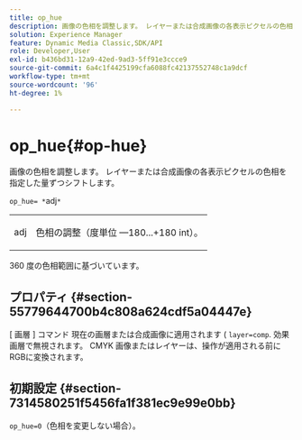 ```yaml
---
title: op_hue
description: 画像の色相を調整します。 レイヤーまたは合成画像の各表示ピクセルの色相を指定した量ずつシフトします。
solution: Experience Manager
feature: Dynamic Media Classic,SDK/API
role: Developer,User
exl-id: b436bd31-12a9-42ed-9ad3-5ff91e3ccce9
source-git-commit: 6a4c1f4425199cfa6088fc42137552748c1a9dcf
workflow-type: tm+mt
source-wordcount: '96'
ht-degree: 1%

---
```


# op_hue{#op-hue}

画像の色相を調整します。 レイヤーまたは合成画像の各表示ピクセルの色相を指定した量ずつシフトします。

`op_hue= *`adj`*`

<table id="simpletable_7DC7ABA384664BDDAA65B8DEEF7859A8"> 
 <tr class="strow"> 
  <td class="stentry"> <p><span class="varname"> adj</span> </p> </td> 
  <td class="stentry"> <p>色相の調整（度単位 —180...+180 int）。 </p></td> 
 </tr> 
</table>

360 度の色相範囲に基づいています。

## プロパティ {#section-55779644700b4c808a624cdf5a04447e}

[ 画層 ] コマンド 現在の画層または合成画像に適用されます ( `layer=comp`. 効果画層で無視されます。 CMYK 画像またはレイヤーは、操作が適用される前にRGBに変換されます。

## 初期設定 {#section-7314580251f5456fa1f381ec9e99e0bb}

`op_hue=0`（色相を変更しない場合）。
